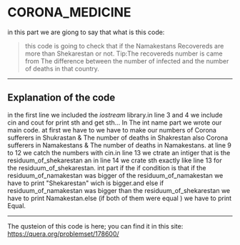 # CORONA_MEDICINE 
in this part we are giong to say that what is this code:
> this code is going to check that if the Namakestans Recovereds are more than Shekarestan or not.
Tip:The recovereds number is came from The difference between the number of infected and the number of deaths in that country.
___
## Explanation of the code
in the first line we included the *iostream* library.in line 3 and 4 we include cin and cout for print sth and get sth...
In The int name part we wrote our main code.
at first we have to we have to make our numbers of Corona sufferers in Shukrastan & The number of deaths in Shakrestan also Corona sufferers in Namakestans & The number of deaths in Namakestans.
at line 9 to 12 we catch the numbers with cin.in line 13 we ctrate an intiger that is the residuum_of_shekarestan an in line 14 we crate sth exactly like line 13 for the residuum_of_shekarestan.
int part if the if condition is that if the residuum_of_namakestan was bigger of the residuum_of_namakestan we have to print "Shekarestan" wich is bigger.and else if residuum_of_namakestan was bigger than the residuum_of_shekarestan we have to print Namakestan.else (if both of them were equal ) we have to print Equal.
___
The qusteion of this code is here;
you can find it in this site: https://quera.org/problemset/178600/
